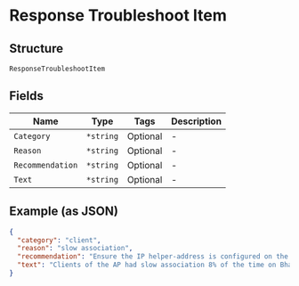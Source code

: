 
# Response Troubleshoot Item

## Structure

`ResponseTroubleshootItem`

## Fields

| Name | Type | Tags | Description |
|  --- | --- | --- | --- |
| `Category` | `*string` | Optional | - |
| `Reason` | `*string` | Optional | - |
| `Recommendation` | `*string` | Optional | - |
| `Text` | `*string` | Optional | - |

## Example (as JSON)

```json
{
  "category": "client",
  "reason": "slow association",
  "recommendation": "Ensure the IP helper-address is configured on the VLAN interface.",
  "text": "Clients of the AP had slow association 8% of the time on Bhavabhi and 5 GHz. ..."
}
```


